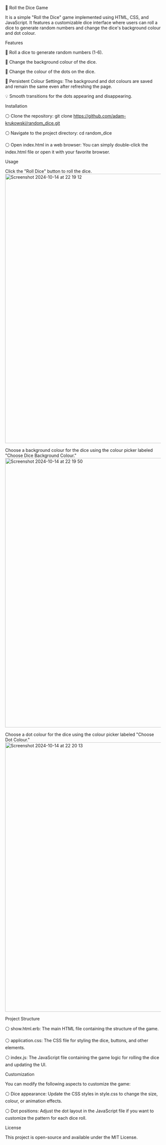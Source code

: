 🎲 Roll the Dice Game 

It is a simple "Roll the Dice" game implemented using HTML, CSS, and JavaScript. It features a customizable 
dice interface where users can roll a dice to generate random numbers and change the dice's background colour and dot colour.

Features

🎲 Roll a dice to generate random numbers (1-6).

🎨 Change the background colour of the dice.

🔴 Change the colour of the dots on the dice.

💾 Persistent Colour Settings: The background and dot colours are saved and remain the same even after refreshing the page.

💡 Smooth transitions for the dots appearing and disappearing.


Installation

⚪️ Clone the repository:
git clone https://github.com/adam-krukowski/random_dice.git

⚪️ Navigate to the project directory:
cd random_dice

⚪️ Open index.html in a web browser:
You can simply double-click the index.html file or open it with your favorite browser.


Usage

Click the "Roll Dice" button to roll the dice.
<img width="868" alt="Screenshot 2024-10-14 at 22 19 12" src="https://github.com/user-attachments/assets/9324efe0-dee6-4718-9aa7-0b0a1f9f518f">


Choose a background colour for the dice using the colour picker labeled "Choose Dice Background Colour."
<img width="868" alt="Screenshot 2024-10-14 at 22 19 50" src="https://github.com/user-attachments/assets/aed825ad-6368-482d-b138-116dd054eba1">


Choose a dot colour for the dice using the colour picker labeled "Choose Dot Colour."
<img width="868" alt="Screenshot 2024-10-14 at 22 20 13" src="https://github.com/user-attachments/assets/ea7b1af3-ee07-4d00-b653-f97fa88e4e32">


Project Structure

⚪️ show.html.erb: The main HTML file containing the structure of the game.

⚪️ application.css: The CSS file for styling the dice, buttons, and other elements.

⚪️ index.js: The JavaScript file containing the game logic for rolling the dice and updating the UI.


Customization

You can modify the following aspects to customize the game:

⚪️ Dice appearance: Update the CSS styles in style.css to change the size, colour, or animation effects.

⚪️ Dot positions: Adjust the dot layout in the JavaScript file if you want to customize the pattern for each dice roll.

License

This project is open-source and available under the MIT License. 
